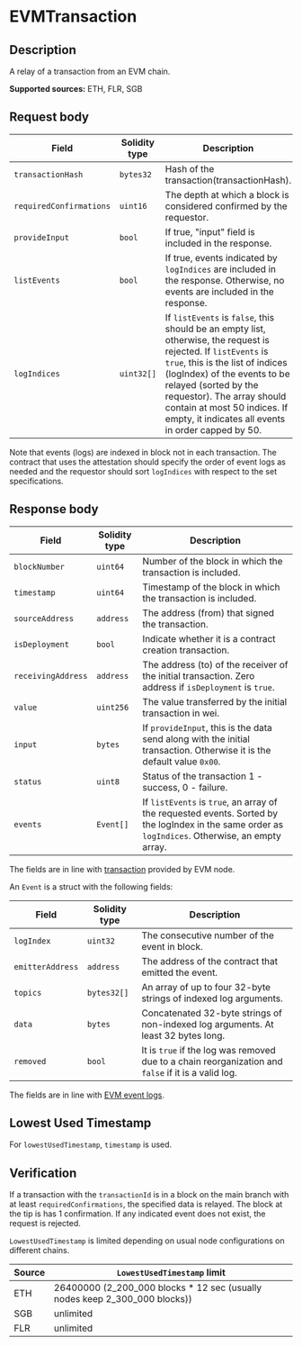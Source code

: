 # EVMTransaction

## Description

A relay of a transaction from an EVM chain.

**Supported sources:** ETH, FLR, SGB

## Request body

| Field                   | Solidity type | Description                                                                                                                                                                                                                                                                                                                  |
| ----------------------- | ------------- | ---------------------------------------------------------------------------------------------------------------------------------------------------------------------------------------------------------------------------------------------------------------------------------------------------------------------------- |
| `transactionHash`       | `bytes32`     | Hash of the transaction(transactionHash).                                                                                                                                                                                                                                                                                    |
| `requiredConfirmations` | `uint16`      | The depth at which a block is considered confirmed by the requestor.                                                                                                                                                                                                                                                         |
| `provideInput`          | `bool`        | If true, "input" field is included in the response.                                                                                                                                                                                                                                                                          |
| `listEvents`            | `bool`        | If true, events indicated by `logIndices` are included in the response. Otherwise, no events are included in the response.                                                                                                                                                                                                   |
| `logIndices`            | `uint32[]`    | If `listEvents` is `false`, this should be an empty list, otherwise, the request is rejected. If `listEvents` is `true`, this is the list of indices (logIndex) of the events to be relayed (sorted by the requestor). The array should contain at most 50 indices. If empty, it indicates all events in order capped by 50. |

Note that events (logs) are indexed in block not in each transaction.
The contract that uses the attestation should specify the order of event logs as needed and the requestor should sort `logIndices`
with respect to the set specifications.

## Response body

| Field              | Solidity type | Description                                                                                                                                       |
| ------------------ | ------------- | ------------------------------------------------------------------------------------------------------------------------------------------------- |
| `blockNumber`      | `uint64`      | Number of the block in which the transaction is included.                                                                                         |
| `timestamp`        | `uint64`      | Timestamp of the block in which the transaction is included.                                                                                      |
| `sourceAddress`    | `address`     | The address (from) that signed the transaction.                                                                                                   |
| `isDeployment`     | `bool`        | Indicate whether it is a contract creation transaction.                                                                                           |
| `receivingAddress` | `address`     | The address (to) of the receiver of the initial transaction. Zero address if `isDeployment` is `true`.                                            |
| `value`            | `uint256`     | The value transferred by the initial transaction in wei.                                                                                          |
| `input`            | `bytes`       | If `provideInput`, this is the data send along with the initial transaction. Otherwise it is the default value `0x00`.                            |
| `status`           | `uint8`       | Status of the transaction 1 - success, 0 - failure.                                                                                               |
| `events`           | `Event[]`     | If `listEvents` is `true`, an array of the requested events. Sorted by the logIndex in the same order as `logIndices`. Otherwise, an empty array. |

The fields are in line with [transaction](https://ethereum.org/en/developers/docs/apis/json-rpc/#eth_gettransactionbyhash) provided by EVM node.

An `Event` is a struct with the following fields:

| Field            | Solidity type | Description                                                                                         |
| ---------------- | ------------- | --------------------------------------------------------------------------------------------------- |
| `logIndex`       | `uint32`      | The consecutive number of the event in block.                                                       |
| `emitterAddress` | `address`     | The address of the contract that emitted the event.                                                 |
| `topics`         | `bytes32[]`   | An array of up to four 32-byte strings of indexed log arguments.                                    |
| `data`           | `bytes`       | Concatenated 32-byte strings of non-indexed log arguments. At least 32 bytes long.                  |
| `removed`        | `bool`        | It is `true` if the log was removed due to a chain reorganization and `false` if it is a valid log. |

The fields are in line with [EVM event logs](https://ethereum.org/en/developers/docs/apis/json-rpc/#eth_getfilterchanges).

## Lowest Used Timestamp

For `lowestUsedTimestamp`, `timestamp` is used.

## Verification

If a transaction with the `transactionId` is in a block on the main branch with at least `requiredConfirmations`, the specified data is relayed.
The block at the tip is has $1$ confirmation.
If any indicated event does not exist, the request is rejected.


`LowestUsedTimestamp` is limited depending on usual node configurations on different chains.

| Source | `LowestUsedTimestamp` limit |
| ---------------- | ------------- | 
| ETH | 26400000 (2_200_000 blocks * 12 sec (usually nodes keep 2_300_000 blocks)) |
| SGB | unlimited |
| FLR | unlimited |